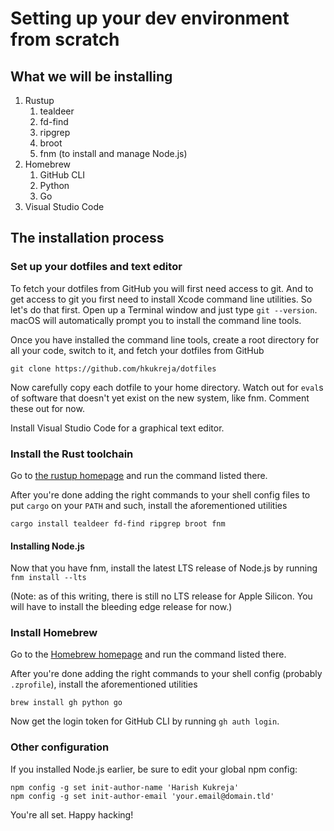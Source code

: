 # Setting up your dev environment from scratch

## What we will be installing

1. Rustup
    1. tealdeer
    1. fd-find
    1. ripgrep
    1. broot
    1. fnm (to install and manage Node.js)
1. Homebrew
    1. GitHub CLI
    1. Python
    1. Go
1. Visual Studio Code

## The installation process

### Set up your dotfiles and text editor

To fetch your dotfiles from GitHub you will first need access to git.
And to get access to git you first need to install Xcode command line utilities.
So let's do that first.
Open up a Terminal window and just type `git --version`. macOS will automatically prompt you to install the command line tools.

Once you have installed the command line tools, create a root directory for all your code, switch to it, and fetch your dotfiles from GitHub

```shell
git clone https://github.com/hkukreja/dotfiles
```

Now carefully copy each dotfile to your home directory. Watch out for `eval`s of software that doesn't yet exist on the new system, like fnm. Comment these out for now.

Install Visual Studio Code for a graphical text editor.

### Install the Rust toolchain

Go to [the rustup homepage](rustup.rs) and run the command listed there.

After you're done adding the right commands to your shell config files to put `cargo` on your `PATH` and such, install the aforementioned utilities

```shell
cargo install tealdeer fd-find ripgrep broot fnm
```

#### Installing Node.js

Now that you have fnm, install the latest LTS release of Node.js by running `fnm install --lts`

(Note: as of this writing, there is still no LTS release for Apple Silicon.
You will have to install the bleeding edge release for now.)

### Install Homebrew

Go to the [Homebrew homepage](brew.sh) and run the command listed there.

After you're done adding the right commands to your shell config (probably `.zprofile`), install the aforementioned utilities

```shell
brew install gh python go
```

Now get the login token for GitHub CLI by running `gh auth login`.

### Other configuration

If you installed Node.js earlier, be sure to edit your global npm config:

```shell
npm config -g set init-author-name 'Harish Kukreja'
npm config -g set init-author-email 'your.email@domain.tld'
```

You're all set. Happy hacking!
